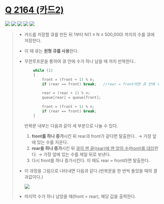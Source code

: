 # [Q 2164 (카드2)](https://www.acmicpc.net/problem/2164)

<img src="https://img.shields.io/badge/Level-Silver 4-lightgrey"> <img src="https://img.shields.io/badge/Memory-2948%20KB-blue"> <img src="https://img.shields.io/badge/Time-8%20ms-brightgreen"> <img src="https://img.shields.io/badge/Length-400%20B-red"> <img src="https://img.shields.io/badge/Language-C-blueviolet">



> - 카드를 저장할 큐를 만든 뒤 1부터 N(1 ≤ N ≤ 500,000) 까지의 수를 큐에 저장한다.
>
> - 이 때 큐는 **원형 큐를 사용**한다.
>
> - 무한루프문을 통하여 큐 안에 수가 하나 남을 때 까지 반복한다..
>
>   ```c
>   	while (1)
>   	{
>   		front = (front + 1) % n;
>   		if (rear == front) break;	//rear = front라면 큐 안에 수가 하나 남음
>           
>   		rear = (rear + 1) % n;
>   		queue[rear] = queue[front];
>           
>   		front = (front + 1) % n;
>   		if (rear == front) break;
>   	}
>   ```
>
>   반복문 내부는 다음과 같이 세 부분으로 나눌 수 있다.
>
>   1. **front를 하나 증가**시킨 뒤 rear과 front가 같다면 탈출한다.. → 가장 앞에 있는 수를 지운다. 
>   2. **rear을 하나 증가**시킨 뒤 <u>큐의 맨 끝(rear)에 맨 앞의 수(front)를 대입</u>한다. → 가장 앞에 있는 수를 제일 뒤로 보낸다.
>   3. 다시 front를 하나 증가시킨다. 이 때도 rear = front라면 탈출한다.
>
> - 이 과정을 그림으로 나타내면 다음과 같다.(반복문을 한 번씩 돌았을 때의 결과값이다.)
>
>   ![](https://raw.githubusercontent.com/Jagwa7312/Images/main/2164_circularqueue.png?token=AWMB64QIPWO5OZICN6MBJLLBTJFGQ)
>
> - 마지막 수가 하나 남았을 때(front = rear), 해당 값을 출력한다.

